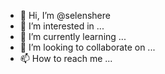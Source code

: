- 👋 Hi, I’m @selenshere
- 👀 I’m interested in ...
- 🌱 I’m currently learning ...
- 💞️ I’m looking to collaborate on ...
- 📫 How to reach me ...

<!---
selenshere/selenshere is a ✨ special ✨ repository because its `README.md` (this file) appears on your GitHub profile.
You can click the Preview link to take a look at your changes.
--->
